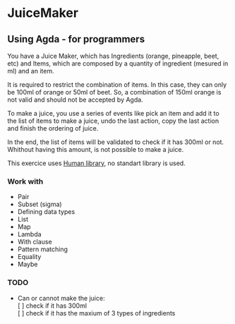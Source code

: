 # JuiceMaker

## Using Agda - for programmers

You have a Juice Maker, which has Ingredients (orange, pineapple, beet, etc) and Items, which are composed by a quantity of ingredient (mesured in ml) and an item.

It is required to restrict the combination of items. In this case, they can only be 100ml of orange or 50ml of beet. So, a combination of 150ml orange is not valid and should not be accepted by Agda. 

To make a juice, you use a series of events like pick an item and add it to the list of items to make a juice, undo the last action, copy the last action and finish the ordering of juice.

In the end, the list of items will be validated to check if it has 300ml or not. Whithout having this amount, is not possible to make a juice. 

This exercice uses [Human library](https://github.com/MaiaVictor/agda-for-humans), no standart library is used. 

### Work with
- Pair
- Subset (sigma)
- Defining data types
- List 
- Map 
- Lambda
- With clause
- Pattern matching
- Equality 
- Maybe 

### TODO
- Can or cannot make the juice:   
   [ ] check if it has 300ml  
   [ ] check if it has the maxium of 3 types of ingredients


